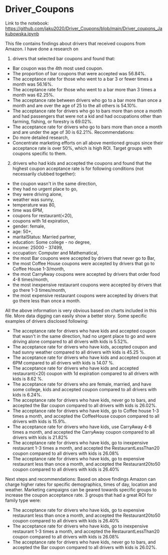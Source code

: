 # Driver_Coupons
Link to the notebook: https://github.com/jaku2020/Driver_Coupons/blob/main/Driver_coupons_Jakubowska.ipynb

This file contains findings about drivers that received coupons from Amazon. I have done a research on 

1. drivers that selected bar coupons and found that:
* Bar coupon was the 4th most used coupon.
* The proportion of bar coupons that were accepted was 56.84%.
* The acceptance rate for those who went to a bar 3 or fewer times a month was 56.16%.
* The acceptance rate for those who went to a bar more than 3 times a month was 62.25%.
* The acceptance rate between drivers who go to a bar more than once a month and are over the age of 25 to the all others is 54.10%.
* The acceptance rate for drivers who go to bars more than once a month and had passengers that were not a kid and had occupations other than farming, fishing, or forestry is 69.02%.
* The acceptance rate for drivers who go to bars more than once a month and are under the age of 30 is 62.21%.
Recommendations:
* Do more detailed research,
* Concentrate marketing efforts on all above mentioned groups since their acceptance rate is over 50%, which is high ROI. Target groups with coupons specific to them.

2. drivers who had kids and accepted the coupons and found that the highest coupon acceptance rate is for following conditions (not necessarily clubbed together):
* the coupon wasn't in the same direction,
* they had no urgent place to go,
* they were driving alone,
* weather was sunny,
* temperature was 80,
* time was 6PM,
* coupons for restaurant(<20),
* coupons with 1d expiration,
* gender: female,
* age: 50+,
* maritalStatus: Married partner,
* education: Some college - no degree,
* income: 25000 - 37499,
* occupation: Computer and Mathematical,
* the most Bar coupons were accepted by drivers that never go to Bar,
* the most Coffee House coupons were accepted by drivers that go to Coffee House 1-3/month,
* the most CarryAway coupons were accepted by drivers that order food 4-8 times/month,
* the most inexpensive restaurant coupons were accepted by drivers that go there 1-3 times/month,
* the most expensive restaurant coupons were accepted by drivers that go there less than once a month.

All the above information is very obvious based on charts included in this file. More data digging can easily show a better story.
Some specific examples of drivers disclosed following:
* The acceptance rate for drivers who have kids and accepted coupon that wasn't in the same direction, had no urgent place to go and were driving alone compared to all drivers with kids is 5.52%.
* The acceptance rate for drivers who have kids, accepted coupon and had sunny weather compared to all drivers with kids is 45.25 %.
* The acceptance rate for drivers who have kids and accepted coupon at 6PM compared to all drivers with kids is 14.07 %.
* The acceptance rate for drivers who have kids and accepted restaurant(<20) coupon with 1d expiration compared to all drivers with kids is 8.62 %.
* The acceptance rate for drivers who are female, married, and have some college, kids and accepted coupon compared to all drivers with kids is 6.24%.
* The acceptance rate for drivers who have kids, never go to bars, and accepted the Bar coupon compared to all drivers with kids is 26.02%.
* The acceptance rate for drivers who have kids, go to Coffee house 1-3 times a month, and accepted the CoffeeHouse coupon compared to all drivers with kids is 15.9%.
* The acceptance rate for drivers who have kids, use CarryAway 4-8 times a month, and accepted the CarryAway coupon compared to all drivers with kids is 21.82%
* The acceptance rate for drivers who have kids, go to inexpensive restaurant 1-3 times a month, and accepted the RestaurantLessThan20 coupon compared to all drivers with kids is 26.08%
* The acceptance rate for drivers who have kids, go to expensive restaurant less than once a month, and accepted the Restaurant20to50 coupon compared to all drivers with kids is 26.40%

Next steps and recommendations:
Based on above findings Amazon can charge higher rates for specific demographics, times of day, location and weather. Marketing campaigns can be geared towards specific groups to increase the coupon acceptance rate. 3 groups that had a great ROI for family type were:
* The acceptance rate for drivers who have kids, go to expensive restaurant less than once a month, and accepted the Restaurant20to50 coupon compared to all drivers with kids is 26.40%
* The acceptance rate for drivers who have kids, go to inexpensive restaurant 1-3 times a month, and accepted the RestaurantLessThan20 coupon compared to all drivers with kids is 26.08%
* The acceptance rate for drivers who have kids, never go to bars, and accepted the Bar coupon compared to all drivers with kids is 26.02%.
